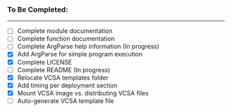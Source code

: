 ### To Be Completed: ###
- - - -
- [ ] Complete module documentation
- [ ] Complete function documentation
- [ ] Complete ArgParse help information (In progress)
- [x] Add ArgParse for simple program execution
- [x] Complete LICENSE
- [ ] Complete README (In progress)
- [x] Relocate VCSA templates folder
- [x] Add timing per deployment section
- [x] Mount VCSA image vs. distributing VCSA files
- [ ] Auto-generate VCSA template file
